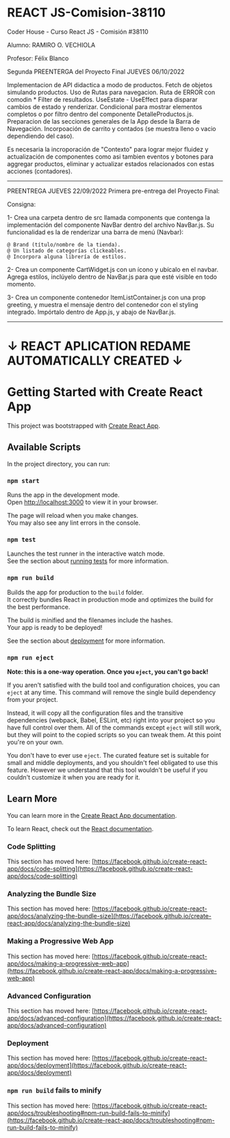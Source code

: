 # REACT JS-Comision-38110
Coder House - Curso React JS - Comisión #38110

Alumno: RAMIRO O. VECHIOLA

Profesor: Félix Blanco


Segunda PREENTERGA del Proyecto Final
JUEVES 06/10/2022

Implementacion de API didactica a modo de productos.
Fetch de objetos simulando productos.
Uso de Rutas para navegacion.
Ruta de ERROR con comodin *
Filter de resultados.
UseEstate - UseEffect para disparar cambios de estado y renderizar.
Condicional para mostrar elementos completos o por filtro dentro del componente DetalleProductos.js.
Preparacion de las secciones generales de la App desde la Barra de Navegación.
Incorpoación de carrito y contados (se muestra lleno o vacio dependiendo del caso).

Es necesaria la incroporación de "Contexto" para lograr mejor fluidez y actualización de componentes como
asi tambien eventos y botones para aggregar productos, eliminar y actualizar estados relacionados con estas
acciones (contadores).


-----------------------------------------------------------------------------------------------------------------------------


PREENTREGA JUEVES 22/09/2022
Primera pre-entrega del Proyecto Final:

Consigna:

1- Crea una carpeta dentro de src llamada components que contenga la implementación del componente NavBar dentro del archivo NavBar.js. Su funcionalidad es la de renderizar una barra de menú (Navbar):

    @ Brand (título/nombre de la tienda).
    @ Un listado de categorías clickeables.
    @ Incorpora alguna librería de estilos.

2- Crea un componente CartWidget.js con un ícono y ubícalo en el navbar. Agrega estilos, inclúyelo dentro de NavBar.js para que esté visible en todo momento.

3- Crea un componente contenedor ItemListContainer.js con una prop greeting, y muestra el mensaje dentro del contenedor con el styling integrado. Impórtalo dentro de App.js, y abajo de NavBar.js. 


-----------------------------------------------------------------------------------------------------------------------------




# ↓ REACT APLICATION REDAME AUTOMATICALLY CREATED ↓

# Getting Started with Create React App

This project was bootstrapped with [Create React App](https://github.com/facebook/create-react-app).

## Available Scripts

In the project directory, you can run:

### `npm start`

Runs the app in the development mode.\
Open [http://localhost:3000](http://localhost:3000) to view it in your browser.

The page will reload when you make changes.\
You may also see any lint errors in the console.

### `npm test`

Launches the test runner in the interactive watch mode.\
See the section about [running tests](https://facebook.github.io/create-react-app/docs/running-tests) for more information.

### `npm run build`

Builds the app for production to the `build` folder.\
It correctly bundles React in production mode and optimizes the build for the best performance.

The build is minified and the filenames include the hashes.\
Your app is ready to be deployed!

See the section about [deployment](https://facebook.github.io/create-react-app/docs/deployment) for more information.

### `npm run eject`

**Note: this is a one-way operation. Once you `eject`, you can't go back!**

If you aren't satisfied with the build tool and configuration choices, you can `eject` at any time. This command will remove the single build dependency from your project.

Instead, it will copy all the configuration files and the transitive dependencies (webpack, Babel, ESLint, etc) right into your project so you have full control over them. All of the commands except `eject` will still work, but they will point to the copied scripts so you can tweak them. At this point you're on your own.

You don't have to ever use `eject`. The curated feature set is suitable for small and middle deployments, and you shouldn't feel obligated to use this feature. However we understand that this tool wouldn't be useful if you couldn't customize it when you are ready for it.

## Learn More

You can learn more in the [Create React App documentation](https://facebook.github.io/create-react-app/docs/getting-started).

To learn React, check out the [React documentation](https://reactjs.org/).

### Code Splitting

This section has moved here: [https://facebook.github.io/create-react-app/docs/code-splitting](https://facebook.github.io/create-react-app/docs/code-splitting)

### Analyzing the Bundle Size

This section has moved here: [https://facebook.github.io/create-react-app/docs/analyzing-the-bundle-size](https://facebook.github.io/create-react-app/docs/analyzing-the-bundle-size)

### Making a Progressive Web App

This section has moved here: [https://facebook.github.io/create-react-app/docs/making-a-progressive-web-app](https://facebook.github.io/create-react-app/docs/making-a-progressive-web-app)

### Advanced Configuration

This section has moved here: [https://facebook.github.io/create-react-app/docs/advanced-configuration](https://facebook.github.io/create-react-app/docs/advanced-configuration)

### Deployment

This section has moved here: [https://facebook.github.io/create-react-app/docs/deployment](https://facebook.github.io/create-react-app/docs/deployment)

### `npm run build` fails to minify

This section has moved here: [https://facebook.github.io/create-react-app/docs/troubleshooting#npm-run-build-fails-to-minify](https://facebook.github.io/create-react-app/docs/troubleshooting#npm-run-build-fails-to-minify)
